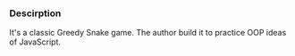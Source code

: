 ### Descirption

It's a classic Greedy Snake game. The author build it to practice OOP ideas of JavaScript.